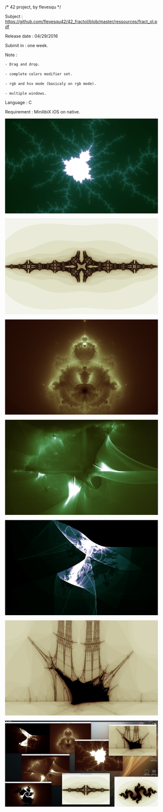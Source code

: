 /* 42 project, by flevesqu */

Subject : https://github.com/flevesqu42/42_fractol/blob/master/ressources/fract_ol.pdf

Release date : 04/29/2016

Submit in : one week.

Note :

	- Drag and drop.

	- complete colors modifier set.

	- rgb and hsv mode (basicaly on rgb mode).

	- multiple windows. 

Language : C

Requirement : MinilibiX iOS on native.

![alt tag](https://github.com/flevesqu42/42_fractol/blob/master/ressources/Screen%20Shot%202016-08-18%20at%2011.50.19%20PM.png?raw=true)

![alt tag](https://github.com/flevesqu42/42_fractol/blob/master/ressources/Screen%20Shot%202016-08-18%20at%2011.51.59%20PM.png?raw=true)

![alt tag](https://github.com/flevesqu42/42_fractol/blob/master/ressources/Screen%20Shot%202016-08-18%20at%2011.53.27%20PM.png?raw=true)

![alt tag](https://github.com/flevesqu42/42_fractol/blob/master/ressources/Screen%20Shot%202016-08-18%20at%2011.55.15%20PM.png?raw=true)

![alt tag](https://github.com/flevesqu42/42_fractol/blob/master/ressources/Screen%20Shot%202016-08-19%20at%2012.01.47%20AM.png?raw=true)

![alt tag](https://github.com/flevesqu42/42_fractol/blob/master/ressources/Screen%20Shot%202016-08-19%20at%2012.08.36%20AM.png?raw=true)

![alt tag](https://github.com/flevesqu42/42_fractol/blob/master/ressources/Screen%20Shot%202016-08-19%20at%208.03.01%20AM.png?raw=true)
